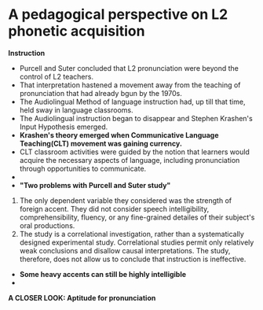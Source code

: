 # A pedagogical perspective on L2 phonetic acquisition
**Instruction**
+ Purcell and Suter concluded that L2 pronunciation were beyond the control of L2 teachers.
+ That interpretation hastened a movement away from the teaching of pronunciation that had already bgun by the 1970s.
+ The Audiolingual Method of language instruction had, up till that time, held sway in language classrooms.
+ The Audiolingual instruction began to disappear and Stephen Krashen's Input Hypothesis emerged.
+ **Krashen's theory emerged when Communicative Language Teaching(CLT) movement was gaining currency.**
+ CLT classroom activities were guided by the notion that learners would acquire the necessary aspects of language, including pronunciation through opportunities to communicate.
+ 
+ **"Two problems with Purcell and Suter study"**
1. The only dependent variable they considered was the strength of foreign accent. They did not consider speech intelligibility, comprehensibility, fluency, or any fine-grained detailes of their subject's oral productions.
2. The study is a correlational investigation, rather than a systematically designed experimental study. Correlational studies permit only relatively weak conclusions and disallow causal interpretations. The study, therefore, does not allow us to conclude that instruction is ineffective. 



+ **Some heavy accents can still be highly intelligible**
+ 

**A CLOSER LOOK: Aptitude for pronunciation** 
